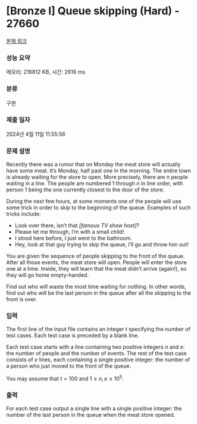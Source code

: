 # [Bronze I] Queue skipping (Hard) - 27660 

[문제 링크](https://www.acmicpc.net/problem/27660) 

### 성능 요약

메모리: 216812 KB, 시간: 2616 ms

### 분류

구현

### 제출 일자

2024년 4월 11일 11:55:56

### 문제 설명

<p>Recently there was a rumor that on Monday the meat store will actually have some meat. It’s Monday, half past one in the morning. The entire town is already waiting for the store to open. More precisely, there are <em>n</em> people waiting in a line. The people are numbered 1 through <em>n</em> in line order, with person 1 being the one currently closest to the door of the store.</p>

<p>During the next few hours, at some moments one of the people will use some trick in order to skip to the beginning of the queue. Examples of such tricks include:</p>

<ul>
	<li>Look over there, isn’t that <em>[famous TV show host]</em>?</li>
	<li>Please let me through, I’m with a small child!</li>
	<li>I stood here before, I just went to the bathroom.</li>
	<li>Hey, look at that guy trying to skip the queue, I’ll go and throw him out!</li>
</ul>

<p>You are given the sequence of people skipping to the front of the queue. After all those events, the meat store will open. People will enter the store one at a time. Inside, they will learn that the meat didn’t arrive (again!), so they will go home empty-handed.</p>

<p>Find out who will waste the most time waiting for nothing. In other words, find out who will be the last person in the queue after all the skipping to the front is over.</p>

### 입력 

 <p>The first line of the input file contains an integer <em>t</em> specifying the number of test cases. Each test case is preceded by a blank line.</p>

<p>Each test case starts with a line containing two positive integers <em>n</em> and <em>e</em>: the number of people and the number of events. The rest of the test case consists of <em>e</em> lines, each containing a single positive integer: the number of a person who just moved to the front of the queue.</p>

<p>You may assume that <em>t</em> = 100 and 1 ≤ <em>n</em>, <em>e</em> ≤ 10<sup>5</sup>.</p>

### 출력 

 <p>For each test case output a single line with a single positive integer: the number of the last person in the queue when the meat store opened.</p>

